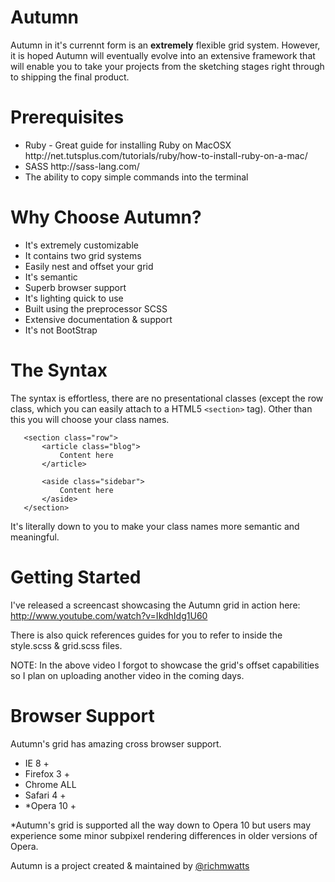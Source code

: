 Autumn
======

Autumn in it's currennt form is an <b>extremely</b> flexible grid system. However, it is hoped Autumn will eventually
evolve into an extensive framework that will enable you to take your projects from the sketching stages right through
to shipping the final product.

Prerequisites
=============

<ul>
<li>Ruby - Great guide for installing Ruby on MacOSX http://net.tutsplus.com/tutorials/ruby/how-to-install-ruby-on-a-mac/</li>
<li>SASS http://sass-lang.com/</li>
<li>The ability to copy simple commands into the terminal</li>
</ul>


Why Choose Autumn?
==================

<ul>
<li>It's extremely customizable</li>
<li>It contains two grid systems</li>
<li>Easily nest and offset your grid</li>
<li>It's semantic</li>
<li>Superb browser support </li>
<li>It's lighting quick to use</li>
<li>Built using the preprocessor SCSS</li>
<li>Extensive documentation & support</li>
<li>It's not BootStrap</li>
</ul>

The Syntax
==========
The syntax is effortless, there are no presentational classes (except the row class, 
which you can easily attach to a HTML5 ```<section>``` tag). Other than this you will
choose your class names.

 ```
    <section class="row">
        <article class="blog">
            Content here
        </article>
       
        <aside class="sidebar">
            Content here
        </aside>
    </section>
 ```

It's literally down to you to make your class names more semantic and meaningful.

Getting Started
===============

I've released a screencast showcasing the Autumn grid in action here:
http://www.youtube.com/watch?v=IkdhIdg1U60

There is also quick references guides for you to refer to inside the style.scss & grid.scss files.

NOTE: In the above video I forgot to showcase the grid's offset capabilities so I plan on uploading
another video in the coming days.
 
 
Browser Support
===============

Autumn's grid has amazing cross browser support.

<ul>
<li>IE 8 +</li>
<li>Firefox 3 +</li>
<li>Chrome ALL</li>
<li>Safari 4 +</li>
<li>*Opera 10 +</li>
</ul>

*Autumn's grid is supported all the way down to Opera 10 but users may experience
some minor subpixel rendering differences in older versions of Opera.

Autumn is a project created & maintained by <a href="http://twitter.com/richmwatts">@richmwatts</a>
